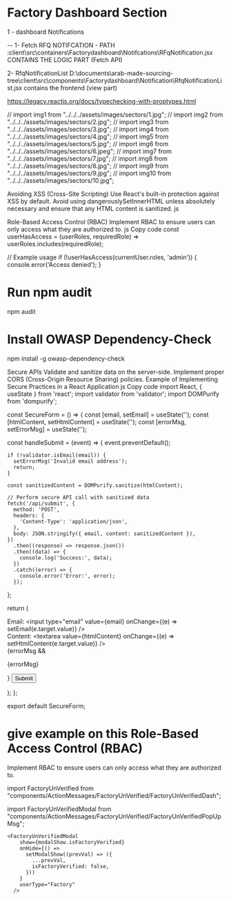 # Factory Dashboard Section

1 - dashboard Notifications


-- 1-  Fetch RFQ NOTIFCATION - PATH :client\src\containers\Factorydashboard\Notifcations\RFqNotification.jsx
CONTAINS THE LOGIC PART (Fetch API)

2- RfqNotificationList
D:\documents\arab-made-sourcing-tree\client\src\components\Factorydashboard\Notification\RfqNotificationList.jsx
contains the frontend (view part)

<!--  -->
<!-- update visit -->

https://legacy.reactjs.org/docs/typechecking-with-proptypes.html





// import img1 from "../../../assets/images/sectors/1.jpg";
// import img2 from "../../../assets/images/sectors/2.jpg";
// import img3 from "../../../assets/images/sectors/3.jpg";
// import img4 from "../../../assets/images/sectors/4.jpg";
// import img5 from "../../../assets/images/sectors/5.jpg";
// import img6 from "../../../assets/images/sectors/6.jpeg";
// import img7 from "../../../assets/images/sectors/7.jpg";
// import img8 from "../../../assets/images/sectors/8.jpg";
// import img9 from "../../../assets/images/sectors/9.jpg";
// import img10 from "../../../assets/images/sectors/10.jpg";





Avoiding XSS (Cross-Site Scripting)
Use React's built-in protection against XSS by default.
Avoid using dangerouslySetInnerHTML unless absolutely necessary and ensure that any HTML content is sanitized.
js
<!-- import DOMPurify from 'dompurify'; -->





Role-Based Access Control (RBAC)
Implement RBAC to ensure users can only access what they are authorized to.
js
Copy code
const userHasAccess = (userRoles, requiredRole) => userRoles.includes(requiredRole);

// Example usage
if (!userHasAccess(currentUser.roles, 'admin')) {
  console.error('Access denied');
}




# Run npm audit
npm audit

# Install OWASP Dependency-Check
npm install -g owasp-dependency-check







Secure APIs
Validate and sanitize data on the server-side.
Implement proper CORS (Cross-Origin Resource Sharing) policies.
Example of Implementing Secure Practices in a React Application
js
Copy code
import React, { useState } from 'react';
import validator from 'validator';
import DOMPurify from 'dompurify';

const SecureForm = () => {
  const [email, setEmail] = useState('');
  const [htmlContent, setHtmlContent] = useState('');
  const [errorMsg, setErrorMsg] = useState('');

  const handleSubmit = (event) => {
    event.preventDefault();

    if (!validator.isEmail(email)) {
      setErrorMsg('Invalid email address');
      return;
    }

    const sanitizedContent = DOMPurify.sanitize(htmlContent);

    // Perform secure API call with sanitized data
    fetch('/api/submit', {
      method: 'POST',
      headers: {
        'Content-Type': 'application/json',
      },
      body: JSON.stringify({ email, content: sanitizedContent }),
    })
      .then((response) => response.json())
      .then((data) => {
        console.log('Success:', data);
      })
      .catch((error) => {
        console.error('Error:', error);
      });
  };

  return (
    <form onSubmit={handleSubmit}>
      <div>
        <label>Email:</label>
        <input
          type="email"
          value={email}
          onChange={(e) => setEmail(e.target.value)}
        />
      </div>
      <div>
        <label>Content:</label>
        <textarea
          value={htmlContent}
          onChange={(e) => setHtmlContent(e.target.value)}
        />
      </div>
      {errorMsg && <p className="error">{errorMsg}</p>}
      <button type="submit">Submit</button>
    </form>
  );
};

export default SecureForm;


# give example on this Role-Based Access Control (RBAC)
Implement RBAC to ensure users can only access what they are authorized to.





import FactoryUnVerified from "components/ActionMessages/FactoryUnVerified/FactoryUnVerifiedDash";



import FactoryUnVerifiedModal from "components/ActionMessages/FactoryUnVerified/FactoryUnVerifiedPopUpMsg";

    <FactoryUnVerifiedModal
        show={modalShow.isFactoryVerified}
        onHide={() =>
          setModalShow((prevVal) => ({
            ...prevVal,
            isFactoryVerified: false,
          }))
        }
        userType="Factory"
      />